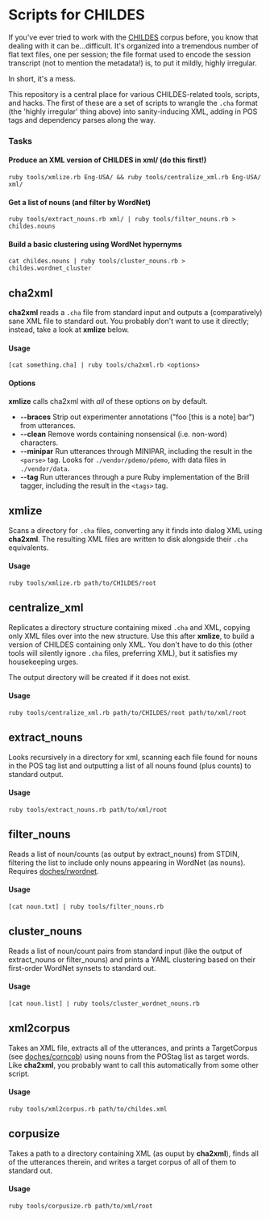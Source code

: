 # Scripts for CHILDES

If you've ever tried to work with the [CHILDES][] corpus before, you know that dealing with it can be...difficult. It's
organized into a tremendous number of flat text files, one per session; the file format used to encode the session transcript (not to
mention the metadata!) is, to put it mildly, highly irregular. 

In short, it's a mess.

This repository is a central place for various CHILDES-related tools, scripts, and hacks. The first of these are a set of scripts to wrangle the `.cha` format (the 'highly irregular' thing above) into sanity-inducing XML, adding in POS tags and dependency parses along the way.

### Tasks

#### Produce an XML version of CHILDES in xml/ (do this first!)

    ruby tools/xmlize.rb Eng-USA/ && ruby tools/centralize_xml.rb Eng-USA/ xml/

#### Get a list of nouns (and filter by WordNet)

    ruby tools/extract_nouns.rb xml/ | ruby tools/filter_nouns.rb > childes.nouns

#### Build a basic clustering using WordNet hypernyms

    cat childes.nouns | ruby tools/cluster_nouns.rb > childes.wordnet_cluster

## cha2xml

**cha2xml** reads a `.cha` file from standard input and outputs a (comparatively) sane XML file to standard out. You probably don't want to use it directly; instead, take a look at **xmlize** below.

#### Usage

    [cat something.cha] | ruby tools/cha2xml.rb <options>

#### Options
**xmlize** calls cha2xml with *all* of these options on by default.

   + **--braces** Strip out experimenter annotations ("foo [this is a note] bar") from utterances.
   + **--clean** Remove words containing nonsensical (i.e. non-word) characters.
   + **--minipar** Run utterances through MINIPAR, including the result in the `<parse>` tag. Looks for `./vendor/pdemo/pdemo`, with data files in `./vendor/data`.
   + **--tag** Run utterances through a pure Ruby implementation of the Brill tagger, including the result in the `<tags>` tag.





## xmlize
Scans a directory for `.cha` files, converting any it finds into dialog XML using **cha2xml**. The resulting XML files are written to disk alongside their `.cha` equivalents.

#### Usage

    ruby tools/xmlize.rb path/to/CHILDES/root





## centralize_xml
Replicates a directory structure containing mixed `.cha` and XML, copying only XML files over into the new structure. Use this after **xmlize**, to build a version of CHILDES containing only XML. You don't have to do this (other tools will silently ignore `.cha` files, preferring XML), but it satisfies my housekeeping urges.

The output directory will be created if it does not exist.
#### Usage

    ruby tools/centralize_xml.rb path/to/CHILDES/root path/to/xml/root




## extract_nouns
Looks recursively in a directory for xml, scanning each file found
for nouns in the POS tag list and outputting a list of all nouns
found (plus counts) to standard output.

#### Usage

    ruby tools/extract_nouns.rb path/to/xml/root





## filter_nouns
Reads a list of noun/counts (as output by extract_nouns) from STDIN,
filtering the list to include only nouns appearing in WordNet (as nouns). Requires [doches/rwordnet][].
 
#### Usage

    [cat noun.txt] | ruby tools/filter_nouns.rb





## cluster_nouns
Reads a list of noun/count pairs from standard input (like the output of
extract_nouns or filter_nouns) and prints a YAML clustering based
on their first-order WordNet synsets to standard out.

#### Usage

    [cat noun.list] | ruby tools/cluster_wordnet_nouns.rb





## xml2corpus
Takes an XML file, extracts all of the utterances, and prints a TargetCorpus
(see [doches/corncob][]) using nouns from the POStag list as target words. Like **cha2xml**, you probably want to call
this automatically from some other script.

#### Usage

    ruby tools/xml2corpus.rb path/to/childes.xml





## corpusize
Takes a path to a directory containing XML (as ouput by **cha2xml**),
finds all of the utterances therein, and writes a target corpus of
all of them to standard out. 

#### Usage

    ruby tools/corpusize.rb path/to/xml/root





  [CHILDES]: http://childes.psy.cmu.edu/
  [doches/corncob]: http://github.com/doches/corncob
  [doches/rwordnet]: http://github.com/doches/rwordnet
